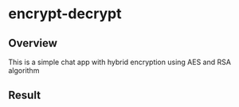 # encrypt-decrypt

## Overview
This is a simple chat app with hybrid encryption using AES and RSA algorithm
## Result
